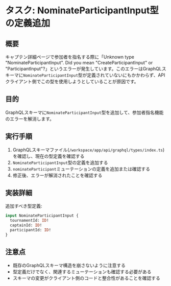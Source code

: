 # タスク: NominateParticipantInput型の定義追加

## 概要

キャプテン詳細ページで参加者を指名する際に「Unknown type "NominateParticipantInput". Did you mean "CreateParticipantInput" or "ParticipantInput"?」というエラーが発生しています。このエラーはGraphQLスキーマに`NominateParticipantInput`型が定義されていないにもかかわらず、APIクライアント側でこの型を使用しようとしていることが原因です。

## 目的

GraphQLスキーマに`NominateParticipantInput`型を追加して、参加者指名機能のエラーを解消します。

## 実行手順

1. GraphQLスキーマファイル(`/workspace/app/api/graphql/types/index.ts`)を確認し、現在の型定義を確認する
2. `NominateParticipantInput`型の定義を追加する
3. `nominateParticipant`ミューテーションの定義を追加または確認する
4. 修正後、エラーが解消されたことを確認する

## 実装詳細

追加すべき型定義:

```graphql
input NominateParticipantInput {
  tournamentId: ID!
  captainId: ID!
  participantId: ID!
}
```

## 注意点

- 既存のGraphQLスキーマ構造を崩さないように注意する
- 型定義だけでなく、関連するミューテーションも確認する必要がある
- スキーマの変更がクライアント側のコードと整合性があることを確認する
